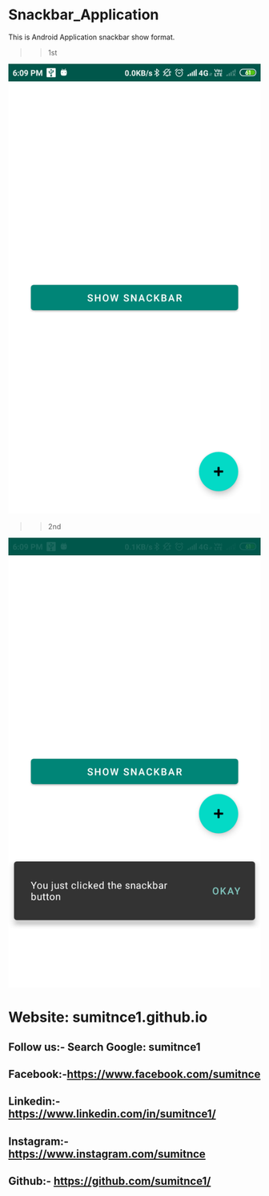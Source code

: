 # Snackbar_Application
This is Android Application snackbar show format.

>> 1st

<img src="/Shot/s1.png">

>> 2nd

<img src="/Shot/s2.png">

# Website: sumitnce1.github.io
## Follow us:- Search Google: sumitnce1
## Facebook:-https://www.facebook.com/sumitnce
## Linkedin:-https://www.linkedin.com/in/sumitnce1/
## Instagram:-https://www.instagram.com/sumitnce
## Github:- https://github.com/sumitnce1/
